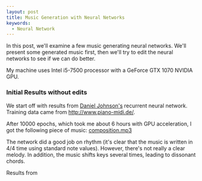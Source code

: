 ```yaml
---
layout: post
title: Music Generation with Neural Networks
keywords: 
  - Neural Network
---
```


In this post, we'll examine a few music generating neural networks. We'll present some generated music first, then we'll try to edit the neural networks to see if we can do better.  

My machine uses Intel i5-7500 processor with a GeForce GTX 1070 NVIDIA GPU.
### Initial Results without edits

We start off with results from [Daniel Johnson's](http://www.hexahedria.com/2015/08/03/composing-music-with-recurrent-neural-networks/) recurrent neural network. Training data came from http://www.piano-midi.de/.  

After 10000 epochs, which took me about 6 hours with GPU acceleration, I got the following piece of music:
<a href="/music/composition.mp3" download>composition.mp3</a>

The network did a good job on rhythm (it's clear that the music is written in 4/4 time using standard note values). However, there's not really a clear melody. In addition, the music shifts keys several times, leading to dissonant chords.  

Results from 

